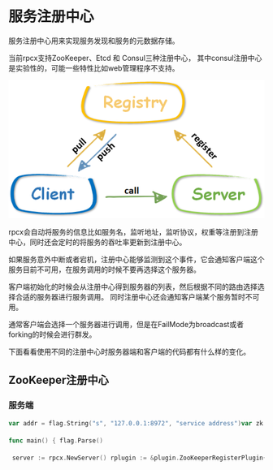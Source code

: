 # 服务注册中心
服务注册中心用来实现服务发现和服务的元数据存储。

当前rpcx支持ZooKeeper、Etcd 和 Consul三种注册中心， 其中consul注册中心是实验性的，可能一些特性比如web管理程序不支持。

![](ch5-registry.png)

rpcx会自动将服务的信息比如服务名，监听地址，监听协议，权重等注册到注册中心，同时还会定时的将服务的吞吐率更新到注册中心。

如果服务意外中断或者宕机，注册中心能够监测到这个事件，它会通知客户端这个服务目前不可用，在服务调用的时候不要再选择这个服务器。

客户端初始化的时候会从注册中心得到服务器的列表，然后根据不同的路由选择选择合适的服务器进行服务调用。 同时注册中心还会通知客户端某个服务暂时不可用。

通常客户端会选择一个服务器进行调用，但是在FailMode为broadcast或者forking的时候会进行群发。

下面看看使用不同的注册中心时服务器端和客户端的代码都有什么样的变化。


## ZooKeeper注册中心
### 服务端
```go
var addr = flag.String("s", "127.0.0.1:8972", "service address")var zk = flag.String("zk", "127.0.0.1:2181", "zookeeper URL")var n = flag.String("n", "127.0.0.1:2181", "Arith")

func main() { flag.Parse()

 server := rpcx.NewServer() rplugin := &plugin.ZooKeeperRegisterPlugin{ ServiceAddress: "tcp@" + *addr, ZooKeeperServers: []string{*zk}, BasePath: "/rpcx", Metrics: metrics.NewRegistry(), Services: make([]string, 1), UpdateInterval: 10 * time.Second, } rplugin.Start() server.PluginContainer.Add(rplugin) server.RegisterName(*n, new(Arith), "weight=5&state=active") server.Serve("tcp", *addr)}
```
 